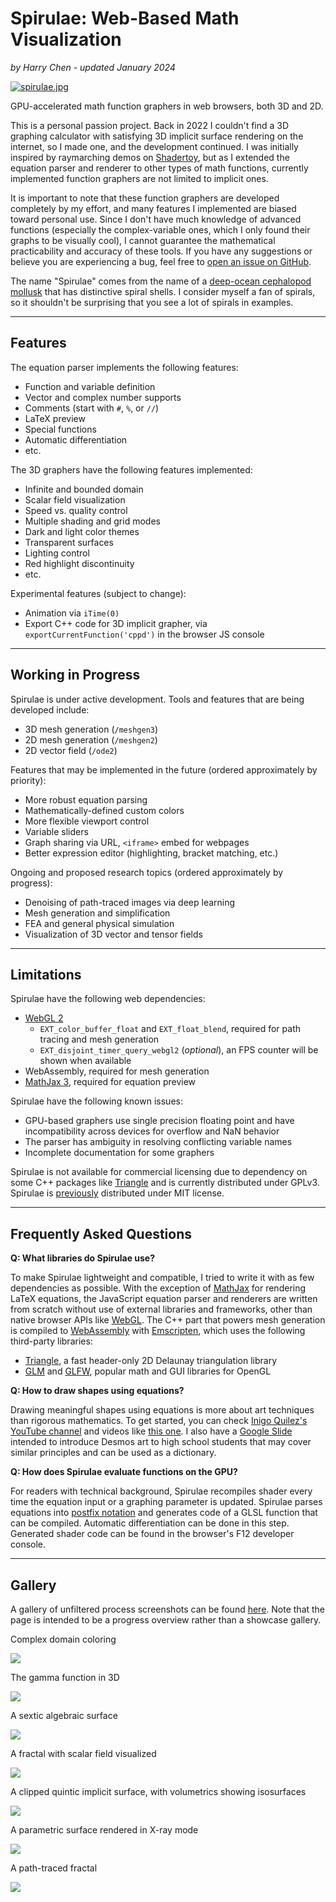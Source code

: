# Spirulae: Web-Based Math Visualization

*by Harry Chen - updated January 2024*

[![spirulae.jpg](home/spirulae.jpg)](https://harry7557558.github.io/spirulae/implicit3/)

GPU-accelerated math function graphers in web browsers, both 3D and 2D.

This is a personal passion project. Back in 2022 I couldn't find a 3D graphing calculator with satisfying 3D implicit surface rendering on the internet, so I made one, and the development continued. I was initially inspired by raymarching demos on [Shadertoy](https://www.shadertoy.com/), but as I extended the equation parser and renderer to other types of math functions, currently implemented function graphers are not limited to implicit ones.

It is important to note that these function graphers are developed completely by my effort, and many features I implemented are biased toward personal use. Since I don't have much knowledge of advanced functions (especially the complex-variable ones, which I only found their graphs to be visually cool), I cannot guarantee the mathematical practicability and accuracy of these tools. If you have any suggestions or believe you are experiencing a bug, feel free to [open an issue on GitHub](https://github.com/harry7557558/spirulae/issues).

The name "Spirulae" comes from the name of a [deep-ocean cephalopod mollusk](https://en.wikipedia.org/wiki/Spirula) that has distinctive spiral shells. I consider myself a fan of spirals, so it shouldn't be surprising that you see a lot of spirals in examples.

----

## Features

The equation parser implements the following features:

 - Function and variable definition
 - Vector and complex number supports
 - Comments (start with `#`, `%`, or `//`)
 - LaTeX preview
 - Special functions
 - Automatic differentiation
 - etc.

The 3D graphers have the following features implemented:

 - Infinite and bounded domain
 - Scalar field visualization
 - Speed vs. quality control
 - Multiple shading and grid modes
 - Dark and light color themes
 - Transparent surfaces
 - Lighting control
 - Red highlight discontinuity
 - etc.

Experimental features (subject to change):

 - Animation via `iTime(0)`
 - Export C++ code for 3D implicit grapher, via `exportCurrentFunction('cppd')` in the browser JS console

----

## Working in Progress

Spirulae is under active development. Tools and features that are being developed include:

 - 3D mesh generation (`/meshgen3`)
 - 2D mesh generation (`/meshgen2`)
 - 2D vector field (`/ode2`)
 <!-- - Automatic differentiation (`/autodiff`) -->

Features that may be implemented in the future (ordered approximately by priority):

 - More robust equation parsing
 - Mathematically-defined custom colors
 - More flexible viewport control
 - Variable sliders
 - Graph sharing via URL, `<iframe>` embed for webpages
 - Better expression editor (highlighting, bracket matching, etc.)
 <!-- - More [domain coloring parameters](https://en.wikipedia.org/wiki/Domain_coloring) for complex graphers -->

Ongoing and proposed research topics (ordered approximately by progress):

 - Denoising of path-traced images via deep learning
 - Mesh generation and simplification
 - FEA and general physical simulation
 - Visualization of 3D vector and tensor fields

----

## Limitations

Spirulae have the following web dependencies:

 - [WebGL 2](https://webglreport.com/?v=2)
    - `EXT_color_buffer_float` and `EXT_float_blend`, required for path tracing and mesh generation
    - `EXT_disjoint_timer_query_webgl2` (*optional*), an FPS counter will be shown when available
 - WebAssembly, required for mesh generation
 - [MathJax 3](https://www.mathjax.org/), required for equation preview

Spirulae have the following known issues:

 - GPU-based graphers use single precision floating point and have incompatibility across devices for overflow and NaN behavior
 - The parser has ambiguity in resolving conflicting variable names
 - Incomplete documentation for some graphers

Spirulae is not available for commercial licensing due to dependency on some C++ packages like [Triangle](https://www.cs.cmu.edu/~quake/triangle.html) and is currently distributed under GPLv3. Spirulae is [previously](https://github.com/harry7557558/spirulae/tree/4843b3e80d92e7633a6525e54c594cd254e5602b) distributed under MIT license.

----

## Frequently Asked Questions

**Q: What libraries do Spirulae use?**

To make Spirulae lightweight and compatible, I tried to write it with as few dependencies as possible. With the exception of [MathJax](https://www.mathjax.org/) for rendering LaTeX equations, the JavaScript equation parser and renderers are written from scratch without use of external libraries and frameworks, other than native browser APIs like [WebGL](https://en.wikipedia.org/wiki/WebGL). The C++ part that powers mesh generation is compiled to [WebAssembly](https://en.wikipedia.org/wiki/WebAssembly) with [Emscripten](https://emscripten.org/), which uses the following third-party libraries:

 - [Triangle](https://www.cs.cmu.edu/~quake/triangle.html), a fast header-only 2D Delaunay triangulation library
 - [GLM](https://github.com/g-truc/glm) and [GLFW](https://www.glfw.org/), popular math and GUI libraries for OpenGL


**Q: How to draw shapes using equations?**

Drawing meaningful shapes using equations is more about art techniques than rigorous mathematics. To get started, you can check [Inigo Quilez's YouTube channel](https://www.youtube.com/c/InigoQuilez) and videos like [this one](https://www.youtube.com/watch?v=aNR4n0i2ZlM). I also have a [Google Slide](https://docs.google.com/presentation/d/1CgVLkHcU2wQkaGv-QEvbTdrKlimdrVus-sfaRQyWHm8/edit) intended to introduce Desmos art to high school students that may cover similar principles and can be used as a dictionary.


**Q: How does Spirulae evaluate functions on the GPU?**

For readers with technical background, Spirulae recompiles shader every time the equation input or a graphing parameter is updated. Spirulae parses equations into [postfix notation](https://en.wikipedia.org/wiki/Reverse_Polish_notation#Explanation) and generates code of a GLSL function that can be compiled. Automatic differentiation can be done in this step. Generated shader code can be found in the browser's F12 developer console.

----

## Gallery

A gallery of unfiltered process screenshots can be found [here](https://spirulae.github.io/gallery/). Note that the page is intended to be a progress overview rather than a showcase gallery.

Complex domain coloring

[![](./home/gallery-complex-trigs.jpg)](https://harry7557558.github.io/spirulae/complex/)

The gamma function in 3D

[![](./home/gallery-complex3-gamma-2.jpg)](https://harry7557558.github.io/spirulae/complex3/)

A sextic algebraic surface

[![](./home/gallery-implicit3-barth6.jpg)](https://harry7557558.github.io/spirulae/implicit3/)

A fractal with scalar field visualized

[![](./home/gallery-implicit3-roots-field.jpg)](https://harry7557558.github.io/spirulae/implicit3/)

A clipped quintic implicit surface, with volumetrics showing isosurfaces

[![](./home/gallery-implicit3-field.jpg)](https://harry7557558.github.io/spirulae/implicit3/)

A parametric surface rendered in X-ray mode

[![](./home/gallery-paramsurf-twist.jpg)](https://harry7557558.github.io/spirulae/paramsurf/)

A path-traced fractal

[![](./home/gallery-implicit3-rt-mandeltorus.jpg)](https://harry7557558.github.io/spirulae/implicit3-rt)
